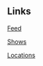 ## Links

[Feed](https://daniilbug.github.io/feed)

[Shows](https://username.github.io/shows)

[Locations](https://username.github.io/locations)
